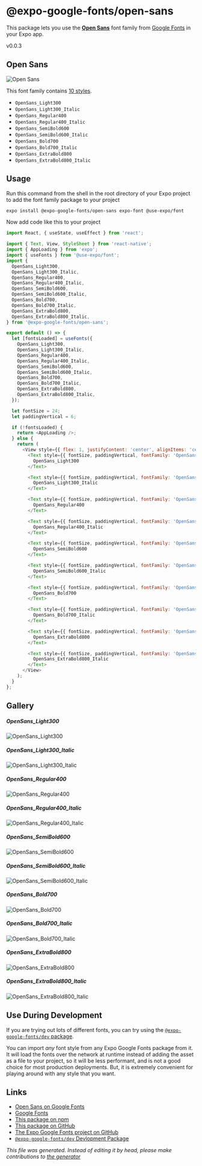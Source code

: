 # @expo-google-fonts/open-sans

This package lets you use the [**Open Sans**](https://fonts.google.com/specimen/Open+Sans) font family from [Google Fonts](https://fonts.google.com/) in your Expo app.

v0.0.3

## Open Sans

![Open Sans](./font-family.png)

This font family contains [10 styles](#gallery).

- `OpenSans_Light300`
- `OpenSans_Light300_Italic`
- `OpenSans_Regular400`
- `OpenSans_Regular400_Italic`
- `OpenSans_SemiBold600`
- `OpenSans_SemiBold600_Italic`
- `OpenSans_Bold700`
- `OpenSans_Bold700_Italic`
- `OpenSans_ExtraBold800`
- `OpenSans_ExtraBold800_Italic`

## Usage

Run this command from the shell in the root directory of your Expo project to add the font family package to your project
```sh
expo install @expo-google-fonts/open-sans expo-font @use-expo/font
```

Now add code like this to your project
```js
import React, { useState, useEffect } from 'react';

import { Text, View, StyleSheet } from 'react-native';
import { AppLoading } from 'expo';
import { useFonts } from '@use-expo/font';
import {
  OpenSans_Light300,
  OpenSans_Light300_Italic,
  OpenSans_Regular400,
  OpenSans_Regular400_Italic,
  OpenSans_SemiBold600,
  OpenSans_SemiBold600_Italic,
  OpenSans_Bold700,
  OpenSans_Bold700_Italic,
  OpenSans_ExtraBold800,
  OpenSans_ExtraBold800_Italic,
} from '@expo-google-fonts/open-sans';

export default () => {
  let [fontsLoaded] = useFonts({
    OpenSans_Light300,
    OpenSans_Light300_Italic,
    OpenSans_Regular400,
    OpenSans_Regular400_Italic,
    OpenSans_SemiBold600,
    OpenSans_SemiBold600_Italic,
    OpenSans_Bold700,
    OpenSans_Bold700_Italic,
    OpenSans_ExtraBold800,
    OpenSans_ExtraBold800_Italic,
  });

  let fontSize = 24;
  let paddingVertical = 6;

  if (!fontsLoaded) {
    return <AppLoading />;
  } else {
    return (
      <View style={{ flex: 1, justifyContent: 'center', alignItems: 'center' }}>
        <Text style={{ fontSize, paddingVertical, fontFamily: 'OpenSans_Light300' }}>
          OpenSans_Light300
        </Text>

        <Text style={{ fontSize, paddingVertical, fontFamily: 'OpenSans_Light300_Italic' }}>
          OpenSans_Light300_Italic
        </Text>

        <Text style={{ fontSize, paddingVertical, fontFamily: 'OpenSans_Regular400' }}>
          OpenSans_Regular400
        </Text>

        <Text style={{ fontSize, paddingVertical, fontFamily: 'OpenSans_Regular400_Italic' }}>
          OpenSans_Regular400_Italic
        </Text>

        <Text style={{ fontSize, paddingVertical, fontFamily: 'OpenSans_SemiBold600' }}>
          OpenSans_SemiBold600
        </Text>

        <Text style={{ fontSize, paddingVertical, fontFamily: 'OpenSans_SemiBold600_Italic' }}>
          OpenSans_SemiBold600_Italic
        </Text>

        <Text style={{ fontSize, paddingVertical, fontFamily: 'OpenSans_Bold700' }}>
          OpenSans_Bold700
        </Text>

        <Text style={{ fontSize, paddingVertical, fontFamily: 'OpenSans_Bold700_Italic' }}>
          OpenSans_Bold700_Italic
        </Text>

        <Text style={{ fontSize, paddingVertical, fontFamily: 'OpenSans_ExtraBold800' }}>
          OpenSans_ExtraBold800
        </Text>

        <Text style={{ fontSize, paddingVertical, fontFamily: 'OpenSans_ExtraBold800_Italic' }}>
          OpenSans_ExtraBold800_Italic
        </Text>
      </View>
    );
  }
};

```

## Gallery

##### OpenSans_Light300
![OpenSans_Light300](./eacd6dddc04472f7143fcfe208f2e1bcd372f6baa8574529deaa2d5961e4d990.ttf.png)

##### OpenSans_Light300_Italic
![OpenSans_Light300_Italic](./49c8ebe40f102f7ad2dd433e64a028047fc85d52d305404b99d691e7c6de6c84.ttf.png)

##### OpenSans_Regular400
![OpenSans_Regular400](./7b37b8abba9dcb01b9474da19527db14307fd9211e34e4d8a3d77dc9a19f2753.ttf.png)

##### OpenSans_Regular400_Italic
![OpenSans_Regular400_Italic](./4d84c30311be3a86ed8993c8180488f191020fae18ee4ccbd0208384a37e5fcc.ttf.png)

##### OpenSans_SemiBold600
![OpenSans_SemiBold600](./bfdb79179948b408b6573789e358547c8b4b589b73a7eaf8781b17c452785032.ttf.png)

##### OpenSans_SemiBold600_Italic
![OpenSans_SemiBold600_Italic](./ee3556d7dd065b889a31834e7e604d8501cc86bf4d360e5e2d0291abb30c8a86.ttf.png)

##### OpenSans_Bold700
![OpenSans_Bold700](./39b0f5fd8bd8495e7ba04ea5bd88e0fa7ed612a5c54b6f83bc77a7715c517d88.ttf.png)

##### OpenSans_Bold700_Italic
![OpenSans_Bold700_Italic](./6ec2660f3bd03b0f3f097fbc1c23f351f7582dc5c8859eaf84be1fd2a074089a.ttf.png)

##### OpenSans_ExtraBold800
![OpenSans_ExtraBold800](./6b5975e42b3d385f32384d58429336513a51ab0845da7723ee788a0046c844a9.ttf.png)

##### OpenSans_ExtraBold800_Italic
![OpenSans_ExtraBold800_Italic](./22818920197a7a95e75e2f91378fcc7e5f802f6067e933050b85732b71e3755e.ttf.png)


## Use During Development

If you are trying out lots of different fonts, you can try using the [`@expo-google-fonts/dev` package](https://www.npmjs.com/package/@expo-google-fonts/dev).

You can import *any* font style from any Expo Google Fonts package from it. It will load the fonts
over the network at runtime instead of adding the asset as a file to your project, so it will be 
less performant, and is not a good choice for most production deployments. But, it is extremely convenient
for playing around with any style that you want.

## Links

- [Open Sans on Google Fonts](https://fonts.google.com/specimen/Open+Sans)
- [Google Fonts](https://fonts.google.com/)
- [This package on npm](https://www.npmjs.com/package/@expo-google-fonts/open-sans)
- [This package on GitHub](https://github.com/expo/google-fonts/tree/master/font-packages/open-sans)
- [The Expo Google Fonts project on GitHub](https://github.com/expo/google-fonts)
- [`@expo-google-fonts/dev` Devlopment Package](https://github.com/expo/google-fonts/tree/master/font-packages/dev)


*This file was generated. Instead of editing it by head, please make contributions to [the generator](https://github.com/expo/google-fonts/tree/master/packages/generator)*

